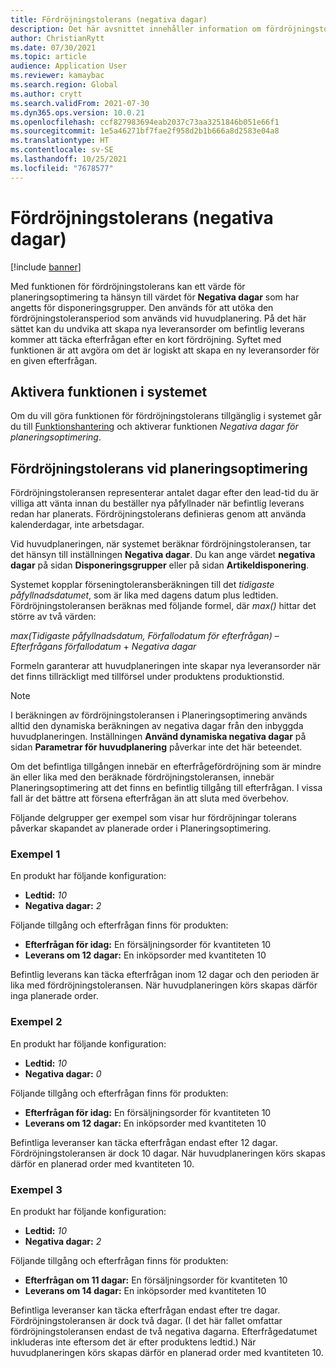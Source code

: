 ```yaml
---
title: Fördröjningstolerans (negativa dagar)
description: Det här avsnittet innehåller information om fördröjningstoleransberäkningen och hur den påverkar skapandet av planerad order i Planeringsoptimering.
author: ChristianRytt
ms.date: 07/30/2021
ms.topic: article
audience: Application User
ms.reviewer: kamaybac
ms.search.region: Global
ms.author: crytt
ms.search.validFrom: 2021-07-30
ms.dyn365.ops.version: 10.0.21
ms.openlocfilehash: ccf827983694eab2037c73aa3251846b051e66f1
ms.sourcegitcommit: 1e5a46271bf7fae2f958d2b1b666a8d2583e04a8
ms.translationtype: HT
ms.contentlocale: sv-SE
ms.lasthandoff: 10/25/2021
ms.locfileid: "7678577"
---
```

# <a name="delay-tolerance-negative-days"></a>Fördröjningstolerans (negativa dagar)

[!include [banner](../../includes/banner.md)]

Med funktionen för fördröjningstolerans kan ett värde för planeringsoptimering ta hänsyn till värdet för **Negativa dagar** som har angetts för disponeringsgrupper. Den används för att utöka den fördröjningstoleransperiod som används vid huvudplanering. På det här sättet kan du undvika att skapa nya leveransorder om befintlig leverans kommer att täcka efterfrågan efter en kort fördröjning. Syftet med funktionen är att avgöra om det är logiskt att skapa en ny leveransorder för en given efterfrågan.

## <a name="turn-on-the-feature-in-your-system"></a>Aktivera funktionen i systemet

Om du vill göra funktionen för fördröjningstolerans tillgänglig i systemet går du till [Funktionshantering](../../../fin-ops-core/fin-ops/get-started/feature-management/feature-management-overview.md) och aktiverar funktionen *Negativa dagar för planeringsoptimering*.

## <a name="delay-tolerance-in-planning-optimization"></a>Fördröjningstolerans vid planeringsoptimering

Fördröjningstoleransen representerar antalet dagar efter den lead-tid du är villiga att vänta innan du beställer nya påfyllnader när befintlig leverans redan har planerats. Fördröjningstolerans definieras genom att använda kalenderdagar, inte arbetsdagar.

Vid huvudplaneringen, när systemet beräknar fördröjningstoleransen, tar det hänsyn till inställningen **Negativa dagar**. Du kan ange värdet **negativa dagar** på sidan **Disponeringsgrupper** eller på sidan **Artikeldisponering**.

Systemet kopplar förseningtoleransberäkningen till det *tidigaste påfyllnadsdatumet*, som är lika med dagens datum plus ledtiden. Fördröjningstoleransen beräknas med följande formel, där *max()* hittar det större av två värden:

*max(Tidigaste påfyllnadsdatum, Förfallodatum för efterfrågan)* – *Efterfrågans förfallodatum* + *Negativa dagar*

Formeln garanterar att huvudplaneringen inte skapar nya leveransorder när det finns tillräckligt med tillförsel under produktens produktionstid.

> [!NOTE]
> I beräkningen av fördröjningstoleransen i Planeringsoptimering används alltid den dynamiska beräkningen av negativa dagar från den inbyggda huvudplaneringen. Inställningen **Använd dynamiska negativa dagar** på sidan **Parametrar för huvudplanering** påverkar inte det här beteendet.

Om det befintliga tillgången innebär en efterfrågefördröjning som är mindre än eller lika med den beräknade fördröjningstoleransen, innebär Planeringsoptimering att det finns en befintlig tillgång till efterfrågan. I vissa fall är det bättre att försena efterfrågan än att sluta med överbehov.

Följande delgrupper ger exempel som visar hur fördröjningar tolerans påverkar skapandet av planerade order i Planeringsoptimering.

### <a name="example-1"></a>Exempel 1

En produkt har följande konfiguration:

- **Ledtid:** *10*
- **Negativa dagar:** *2*

Följande tillgång och efterfrågan finns för produkten:

- **Efterfrågan för idag:** En försäljningsorder för kvantiteten 10
- **Leverans om 12 dagar:** En inköpsorder med kvantiteten 10

Befintlig leverans kan täcka efterfrågan inom 12 dagar och den perioden är lika med fördröjningstoleransen. När huvudplaneringen körs skapas därför inga planerade order.

### <a name="example-2"></a>Exempel 2

En produkt har följande konfiguration:

- **Ledtid:** *10*
- **Negativa dagar:** *0*

Följande tillgång och efterfrågan finns för produkten:

- **Efterfrågan för idag:** En försäljningsorder för kvantiteten 10
- **Leverans om 12 dagar:** En inköpsorder med kvantiteten 10

Befintliga leveranser kan täcka efterfrågan endast efter 12 dagar. Fördröjningstoleransen är dock 10 dagar. När huvudplaneringen körs skapas därför en planerad order med kvantiteten 10.

### <a name="example-3"></a>Exempel 3

En produkt har följande konfiguration:

- **Ledtid:** *10*
- **Negativa dagar:** *2*

Följande tillgång och efterfrågan finns för produkten:

- **Efterfrågan om 11 dagar:** En försäljningsorder för kvantiteten 10
- **Leverans om 14 dagar:** En inköpsorder med kvantiteten 10

Befintliga leveranser kan täcka efterfrågan endast efter tre dagar. Fördröjningstoleransen är dock två dagar. (I det här fallet omfattar fördröjningstoleransen endast de två negativa dagarna. Efterfrågedatumet inkluderas inte eftersom det är efter produktens ledtid.) När huvudplaneringen körs skapas därför en planerad order med kvantiteten 10.
